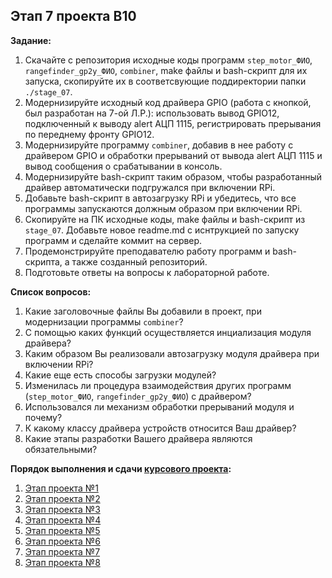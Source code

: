 ## Этап 7 проекта В10

__Задание:__  
1. Скачайте с репозитория исходные коды программ `step_motor_ФИО`, `rangefinder_gp2y_ФИО`, `combiner`, make файлы и bash-скрипт для их запуска, скопируйте их в соответсвующие поддиректории папки `./stage_07`.
2. Модернизируйте исходный код драйвера GPIO (работа с кнопкой, был разработан на 7-ой Л.Р.): использовать вывод GPIO12, подключенный к выводу alert АЦП 1115, регистрировать прерывания по переднему фронту GPIO12.
3. Модернизируйте программу `combiner`, добавив в нее работу с драйвером GPIO и обработки прерываний от вывода alert АЦП 1115 и вывод сообщения о срабатывании в консоль. 
4. Модернизируйте bash-скрипт таким образом, чтобы разработанный драйвер автоматически подгружался при включении RPi.
5. Добавьте bash-скрипт в автозагрузку RPi и убедитесь, что все программы запускаются должным образом при включении RPi.
6. Скопируйте на ПК исходные коды, make файлы и bash-скрипт из `stage_07`. Добавьте новое readme.md с иснтрукцией по запуску программ и сделайте коммит на сервер.
7. Продемонстрируйте преподавателю работу программ и bash-скрипта, а также созданный репозиторий. 
8. Подготовьте ответы на вопросы к лабораторной работе.

__Список вопросов:__  
1. Какие заголовочные файлы Вы добавили в проект, при модернизации программы `combiner`?
2. С помощью каких функций осуществляется инциализация модуля драйвера?
3. Каким образом Вы реализовали автозагрузку модуля драйвера при включении RPi?
4. Какие еще есть способы загрузки модулей?
5. Изменилась ли процедура взаимодействия других программ (`step_motor_ФИО`, `rangefinder_gp2y_ФИО`) с драйвером?
6. Использовался ли механизм обработки прерываний модуля и почему?
7. К какому классу драйвера устройств относится Ваш драйвер?
8. Какие этапы разработки Вашего драйвера являются обязательными?


__Порядок выполнения и сдачи [курсового проекта](var_10_task.md):__
1. [Этап проекта №1](var_10_stage_01.md)
2. [Этап проекта №2](var_10_stage_02.md)
3. [Этап проекта №3](var_10_stage_03.md)
4. [Этап проекта №4](var_10_stage_04.md)
5. [Этап проекта №5](var_10_stage_05.md)
6. [Этап проекта №6](var_10_stage_06.md)
7. [Этап проекта №7](var_10_stage_07.md)
8. [Этап проекта №8](var_10_stage_08.md)

